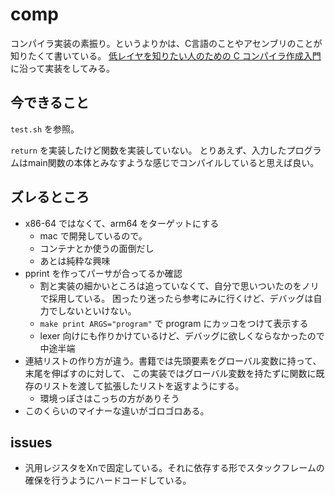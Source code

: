 # comp

コンパイラ実装の素振り。というよりかは、C言語のことやアセンブリのことが知りたくて書いている。
[低レイヤを知りたい人のための C コンパイラ作成入門](https://www.sigbus.info/compilerbook)に沿って実装をしてみる。

## 今できること

`test.sh` を参照。

`return` を実装したけど関数を実装していない。
とりあえず、入力したプログラムはmain関数の本体とみなすような感じでコンパイルしていると思えば良い。

## ズレるところ

- x86-64 ではなくて、arm64 をターゲットにする
  - mac で開発しているので。
  - コンテナとか使うの面倒だし
  - あとは純粋な興味
- pprint を作ってパーサが合ってるか確認
  - 割と実装の細かいところは追っていなくて、自分で思いついたのをノリで採用している。
    困ったり迷ったら参考にみに行くけど、デバッグは自力でしないといけない。
  - `make print ARGS="program"` で program にカッコをつけて表示する
  - lexer 向けにも作りかけているけど、デバッグに欲しくならなかったので中途半端
- 連結リストの作り方が違う。書籍では先頭要素をグローバル変数に持って、末尾を伸ばすのに対して、
  この実装ではグローバル変数を持たずに関数に既存のリストを渡して拡張したリストを返すようにする。
    - 環境っぽさはこっちの方がありそう 
- このくらいのマイナーな違いがゴロゴロある。

## issues

- 汎用レジスタをXnで固定している。それに依存する形でスタックフレームの確保を行うようにハードコードしている。
